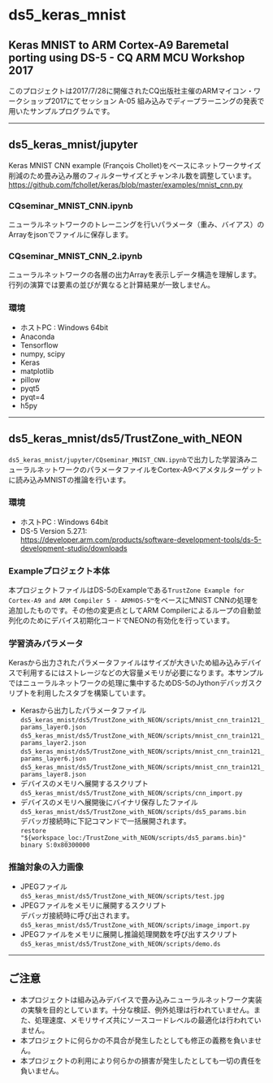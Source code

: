 # ds5_keras_mnist
Keras MNIST to ARM Cortex-A9 Baremetal porting using DS-5 - CQ ARM MCU Workshop 2017 
---
このプロジェクトは2017/7/28に開催されたCQ出版社主催のARMマイコン・ワークショップ2017にてセッション A-05 組み込みでディープラーニングの発表で用いたサンプルプログラムです。  
  
---
## ds5_keras_mnist/jupyter
Keras MNIST CNN example (François Chollet)をベースにネットワークサイズ削減のため畳み込み層のフィルターサイズとチャンネル数を調整しています。
<https://github.com/fchollet/keras/blob/master/examples/mnist_cnn.py>
### CQseminar_MNIST_CNN.ipynb
ニューラルネットワークのトレーニングを行いパラメータ（重み、バイアス）のArrayをjsonでファイルに保存します。
### CQseminar_MNIST_CNN_2.ipynb
ニューラルネットワークの各層の出力Arrayを表示しデータ構造を理解します。行列の演算では要素の並びが異なると計算結果が一致しません。
### 環境
* ホストPC : Windows 64bit
* Anaconda
* Tensorflow
* numpy, scipy
* Keras
* matplotlib
* pillow
* pyqt5
* pyqt=4
* h5py

---
## ds5_keras_mnist/ds5/TrustZone_with_NEON
`ds5_keras_mnist/jupyter/CQseminar_MNIST_CNN.ipynb`で出力した学習済みニューラルネットワークのパラメータファイルをCortex-A9ベアメタルターゲットに読み込みMNISTの推論を行います。
### 環境
* ホストPC : Windows 64bit
* DS-5 Version 5.27.1:  
<https://developer.arm.com/products/software-development-tools/ds-5-development-studio/downloads>

### Exampleプロジェクト本体
本プロジェクトファイルはDS-5のExampleである`TrustZone Example for Cortex-A9 and ARM Compiler 5 - ARM®DS-5™`をベースにMNIST CNNの処理を追加したものです。その他の変更点としてARM Compilerによるループの自動並列化のためにデバイス初期化コードでNEONの有効化を行っています。  
### 学習済みパラメータ
Kerasから出力されたパラメータファイルはサイズが大きいため組み込みデバイスで利用するにはストレージなどの大容量メモリが必要になります。本サンプルではニューラルネットワークの処理に集中するためDS-5のJythonデバッガスクリプトを利用したスタブを構築しています。  

* Kerasから出力したパラメータファイル  
`ds5_keras_mnist/ds5/TrustZone_with_NEON/scripts/mnist_cnn_train121_params_layer0.json`
`ds5_keras_mnist/ds5/TrustZone_with_NEON/scripts/mnist_cnn_train121_params_layer2.json`
`ds5_keras_mnist/ds5/TrustZone_with_NEON/scripts/mnist_cnn_train121_params_layer6.json`
`ds5_keras_mnist/ds5/TrustZone_with_NEON/scripts/mnist_cnn_train121_params_layer8.json`
* デバイスのメモリへ展開するスクリプト  
`ds5_keras_mnist/ds5/TrustZone_with_NEON/scripts/cnn_import.py`
* デバイスのメモリへ展開後にバイナリ保存したファイル  
`ds5_keras_mnist/ds5/TrustZone_with_NEON/scripts/ds5_params.bin`  
デバッガ接続時に下記コマンドで一括展開されます。  
`restore "${workspace_loc:/TrustZone_with_NEON/scripts/ds5_params.bin}" binary S:0x80300000`
### 推論対象の入力画像
* JPEGファイル  
`ds5_keras_mnist/ds5/TrustZone_with_NEON/scripts/test.jpg`
* JPEGファイルをメモリに展開するスクリプト  
デバッガ接続時に呼び出されます。  
`ds5_keras_mnist/ds5/TrustZone_with_NEON/scripts/image_import.py`
* JPEGファイルをメモリに展開し推論処理関数を呼び出すスクリプト
`ds5_keras_mnist/ds5/TrustZone_with_NEON/scripts/demo.ds`  

---
## ご注意
* 本プロジェクトは組み込みデバイスで畳み込みニューラルネットワーク実装の実験を目的としています。十分な検証、例外処理は行われていません。また、処理速度、メモリサイズ共にソースコードレベルの最適化は行われていません。
* 本プロジェクトに何らかの不具合が発生したとしても修正の義務を負いません。
* 本プロジェクトの利用により何らかの損害が発生したとしても一切の責任を負いません。
